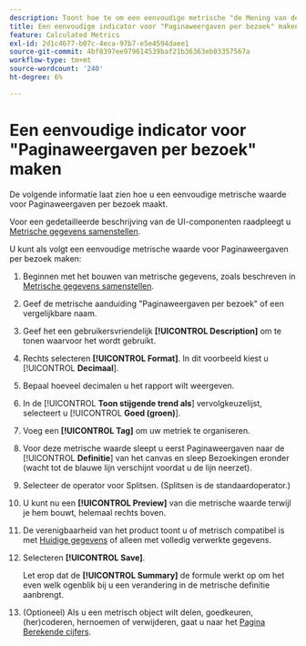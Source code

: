 ```yaml
---
description: Toont hoe te om een eenvoudige metrische "de Mening van de Pagina per Bezoek"te bouwen.
title: Een eenvoudige indicator voor "Paginaweergaven per bezoek" maken
feature: Calculated Metrics
exl-id: 2d1c4677-b07c-4eca-97b7-e5e4594daee1
source-git-commit: 4bf8397ee979614539baf21b36363eb03357567a
workflow-type: tm+mt
source-wordcount: '240'
ht-degree: 6%

---
```


# Een eenvoudige indicator voor &quot;Paginaweergaven per bezoek&quot; maken

De volgende informatie laat zien hoe u een eenvoudige metrische waarde voor Paginaweergaven per bezoek maakt.

Voor een gedetailleerde beschrijving van de UI-componenten raadpleegt u [Metrische gegevens samenstellen](/help/components/c-calcmetrics/c-workflow/cm-workflow/c-build-metrics/cm-build-metrics.md).

U kunt als volgt een eenvoudige metrische waarde voor Paginaweergaven per bezoek maken:

1. Beginnen met het bouwen van metrische gegevens, zoals beschreven in [Metrische gegevens samenstellen](/help/components/c-calcmetrics/c-workflow/cm-workflow/c-build-metrics/cm-build-metrics.md).
1. Geef de metrische aanduiding &quot;Paginaweergaven per bezoek&quot; of een vergelijkbare naam.
1. Geef het een gebruikersvriendelijk **[!UICONTROL Description]** om te tonen waarvoor het wordt gebruikt.
1. Rechts selecteren **[!UICONTROL Format]**. In dit voorbeeld kiest u [!UICONTROL **Decimaal**].
1. Bepaal hoeveel decimalen u het rapport wilt weergeven.
1. In de [!UICONTROL **Toon stijgende trend als**] vervolgkeuzelijst, selecteert u [!UICONTROL **Goed (groen)**].
1. Voeg een **[!UICONTROL Tag]** om uw metriek te organiseren.
1. Voor deze metrische waarde sleept u eerst Paginaweergaven naar de [!UICONTROL **Definitie**] van het canvas en sleep Bezoekingen eronder (wacht tot de blauwe lijn verschijnt voordat u de lijn neerzet).
1. Selecteer de operator voor Splitsen. (Splitsen is de standaardoperator.)
1. U kunt nu een **[!UICONTROL Preview]** van die metrische waarde terwijl je hem bouwt, helemaal rechts boven.
1. De verenigbaarheid van het product toont u of metrisch compatibel is met [Huidige gegevens](https://experienceleague.adobe.com/docs/analytics/analyze/reports-analytics/current-data.html) of alleen met volledig verwerkte gegevens.
1. Selecteren **[!UICONTROL Save]**.

   Let erop dat de **[!UICONTROL Summary]** de formule werkt op om het even welk ogenblik bij u een verandering in de metrische definitie aanbrengt.

1. (Optioneel) Als u een metrisch object wilt delen, goedkeuren, (her)coderen, hernoemen of verwijderen, gaat u naar het [Pagina Berekende cijfers](/help/components/c-calcmetrics/c-workflow/cm-workflow/cm-manager.md).
